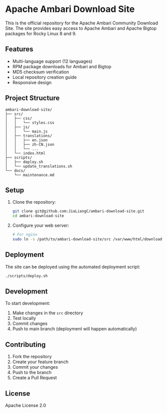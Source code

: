 # Apache Ambari Download Site

This is the official repository for the Apache Ambari Community Download Site. The site provides easy access to Apache Ambari and Apache Bigtop packages for Rocky Linux 8 and 9.

## Features

- Multi-language support (12 languages)
- RPM package downloads for Ambari and Bigtop
- MD5 checksum verification
- Local repository creation guide
- Responsive design

## Project Structure

```
ambari-download-site/
├── src/
│   ├── css/
│   │   └── styles.css
│   ├── js/
│   │   └── main.js
│   ├── translations/
│   │   ├── en.json
│   │   ├── zh-CN.json
│   │   └── ...
│   └── index.html
├── scripts/
│   ├── deploy.sh
│   └── update_translations.sh
└── docs/
    └── maintenance.md
```

## Setup

1. Clone the repository:
   ```bash
   git clone git@github.com:JiaLiangC/ambari-download-site.git
   cd ambari-download-site
   ```

2. Configure your web server:
   ```bash
   # For nginx
   sudo ln -s /path/to/ambari-download-site/src /var/www/html/download
   ```

## Deployment

The site can be deployed using the automated deployment script:

```bash
./scripts/deploy.sh
```

## Development

To start development:

1. Make changes in the `src` directory
2. Test locally
3. Commit changes
4. Push to main branch (deployment will happen automatically)

## Contributing

1. Fork the repository
2. Create your feature branch
3. Commit your changes
4. Push to the branch
5. Create a Pull Request

## License

Apache License 2.0 